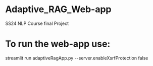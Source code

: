 # Adaptive_RAG_Web-app
SS24  NLP Course final Project 

# To run the web-app use:

streamlit run adaptiveRagApp.py --server.enableXsrfProtection false
